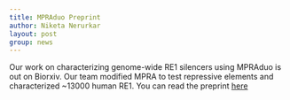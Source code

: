 ```yaml
---
title: MPRAduo Preprint
author: Niketa Nerurkar
layout: post
group: news
---
```


Our work on characterizing genome-wide RE1 silencers using MPRAduo is out on Biorxiv. Our team modified MPRA to test repressive elements and characterized ~13000 human RE1. You can read the preprint [here](https://www.biorxiv.org/content/10.1101/2022.02.11.479757v1) 
